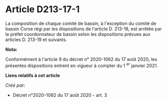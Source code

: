 # Article D213-17-1

La composition de chaque comité de bassin, à l'exception du comité de bassin Corse régi par les dispositions de l'article D.
213-18, est arrêtée par le préfet coordonnateur de bassin selon les dispositions prévues aux articles D. 213-19 et suivants.

**Nota:**

Conformément à l'article 9 du décret n° 2020-1062 du 17 août 2020, les présentes dispositions entrent en vigueur à compter du
1
  <sup>er</sup> janvier 2021.

**Liens relatifs à cet article**

_Créé par_:

  - Décret n°2020-1062 du 17 août 2020 - art. 3
